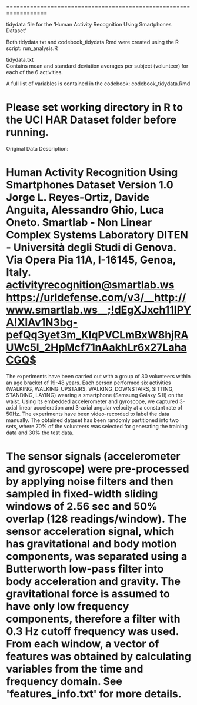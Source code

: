 ==================================================================

tidydata file for the 'Human Activity Recognition Using Smartphones Dataset'

Both tidydata.txt and codebook_tidydata.Rmd were created using the R script:
run_analysis.R

tidydata.txt    
Contains mean and standard deviation averages per subject (volunteer) for each of the 6 activities.

A full list of variables is contained in the codebook: 
codebook_tidydata.Rmd 


Please set working directory in R to the UCI HAR Dataset folder before running.
==================================================================

Original Data Description:

Human Activity Recognition Using Smartphones Dataset
Version 1.0
Jorge L. Reyes-Ortiz, Davide Anguita, Alessandro Ghio, Luca Oneto.
Smartlab - Non Linear Complex Systems Laboratory
DITEN - Università degli Studi di Genova.
Via Opera Pia 11A, I-16145, Genoa, Italy.
activityrecognition@smartlab.ws
https://urldefense.com/v3/__http://www.smartlab.ws__;!dEgXJxch11IPYA!XlAv1N3bg-pefQq3yet3m_KlqPVCLmBxW8hjRAUWc5l_2HpMcf71nAakhLr6x27LahaCGQ$ 
==================================================================

The experiments have been carried out with a group of 30 volunteers within an age bracket of 19-48 years. Each person performed six activities (WALKING, WALKING_UPSTAIRS, WALKING_DOWNSTAIRS, SITTING, STANDING, LAYING) wearing a smartphone (Samsung Galaxy S II) on the waist. Using its embedded accelerometer and gyroscope, we captured 3-axial linear acceleration and 3-axial angular velocity at a constant rate of 50Hz. The experiments have been video-recorded to label the data manually. The obtained dataset has been randomly partitioned into two sets, where 70% of the volunteers was selected for generating the training data and 30% the test data. 

The sensor signals (accelerometer and gyroscope) were pre-processed by applying noise filters and then sampled in fixed-width sliding windows of 2.56 sec and 50% overlap (128 readings/window). The sensor acceleration signal, which has gravitational and body motion components, was separated using a Butterworth low-pass filter into body acceleration and gravity. The gravitational force is assumed to have only low frequency components, therefore a filter with 0.3 Hz cutoff frequency was used. From each window, a vector of features was obtained by calculating variables from the time and frequency domain. See 'features_info.txt' for more details. 
==================================================================



